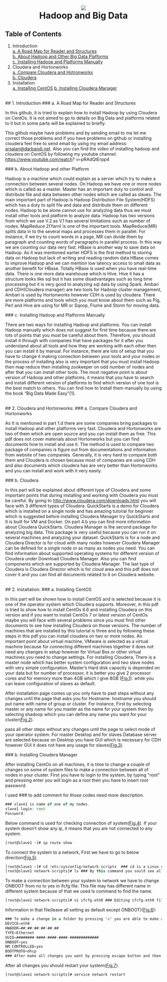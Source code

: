 <h1 align="center">
  <img align="center" src="https://github.com/asikhalaban/Big_Data/blob/master/img/cloud.png?raw=true">
<br>
  Hadoop and Big Data
</h1>

## Table of Contents

1. Introduction<br>
[a. A Road Map for Reader and Structures](#structures)  
[b. About Hadoop and Other Big Data Platforms](#hadoop)  
[c. Installing Hadoop and Platforms Manually](#manually)  
2. Cloudera and Hortonworks<br>
[a. Compare Cloudera and Hotronworks](#c_vs_h)  
[b. Cloudera](#cloudera)  
3. Installation<br>
[a. Installing CentOS](#centos)
[b. Installing Cloudera Manager](#manager)

<br>
## 1. Introduction
<a name="structures"/>
### a. A Road Map for Reader and Structures

In this github, it is tried to explain how to install Hadoop by using Cloudera on CentOs. It is not aimed to go to details on Big Data and platforms related to it but in some parts will be explained to briefly. 

This github maybe have problems and by sending email to me let me correct those problems and if you have problems on github or installing cloudera feel free to send email by using my email address: arsalan@darbandi.net. Also you can find the video of installing hadoop and cloudera on CentOS by following my youtube channel: https://www.youtube.com/watch? v=pRAdQtErpp4

<a name="hadoop">
### b. About Hadoop and other Platform

Hadoop is a machine which could explain as a server which try to make a connection between several nodes. On Hadoop we have one or more nodes which is called as a master. Master has an important duty to control and distribute file and data between other nodes which are called as slaves. The main important part of Hadoop is Hadoop Distribution File System(HDFS) which has a duty to split file and data and distribute them on different nodes. Hadoop to be alone cannot use for analyzing data thus we must install other tools and platform to analyze data. Hadoop has two versions from which we use V.2 as V.1 has several limitations such as number of nodes. MapReduce 2(Yarn) is one of the important tools. MapReduce(MR) splits data in to the
several maps and processes them in parallel. For instance, if we try to count words in a page, MR can divide them by paragraph and counting words of paragraphs in parallel process. In this way we are counting our data very fast.
HBase is another way to save data on Hadoop. As it was mentioned earlier HDFS is the first method to storing data on Hadoop but lack of writing and reading random data HBase comes to improve Hadoop and we can mention low latency access to small data as another benefit for HBase. Totally HBase is used when you have real-time data. There is one more data warehouse which is Hive. Hive it has a structure looks like sql but it has some disadvantages such as long time processing but it is very good to analyzing sql data by using Spark.
Ambari and CDH(Cloudera manager) are two tools for Hadoop cluster management, Ambari is used by Hortonworks however CDH is used by cloudera. There are more platforms and tools which you must know about them such as Pig, Perl and Hive are using for MR or Sqoop, Flume and Storm for moving data.

<a name="manually">
### c. Installing Hadoop and Platforms Manually

There are two ways for installing Hadoop and platforms. You can install Hadoop manually which does not suggest for first time because there are lots of points that you must be careful about them. Therefore, you should install it through with companies that have packages for it after you understand about all tools and how they are working with each other then you can install it by manual. For instance, there are lots of setup that you have to change it making connection between your tools and your nodes or the process of installing also is very important that you must install Hadoop then map reduce then installing zookeeper on odd number of nodes and after that you can install other tools. The most negative point is about version of Hadoop and other platforms, it means that you have to search and install different version of platforms to find which version of one tool is the best match to others. You can find how to Install them manually by using the book “Big Data Made Easy”[1].

<br>
## 2. Cloudera and Hortonworks:
<a name="c_vs_h"/>
### a. Compare Cloudera and Hortonworks

As It is mentioned in part 1.d there are some companies bring packages to
install Hadoop and other platforms very fast. Cloudera and Hortonworks
are two of them which are open source and you can install them as free.
This pdf does not cover materials about Hortonworks but you can find
documents how to install and use it. The method is used to compare two package of companies is figure out from documentations and information from website of two companies. Generally, it is very hard to compare both them and Cloudera is chosen because most of companies are using CDH and also documents which cloudera has are very better than Hortonworks and you can install and work with it very easily.

<a name="cloudera">
### b. Cloudera

In this part will be explained about different type of Cloudera and some important points that during installing and working with Cloudera you must be careful.
By going to http://www.cloudera.com/downloads.html you will face with 3 different
types of Cloudera. QuickStarts is a demo for Cloudera which is installed on a single node and has amazing tutorial for beginner which is suggested before installing Cloudera Manager try QuickStarts and It is built for VM and Docker. On part 4.b you can find more information about Cloudera QuickStarts.
Cloudera Manager is the second package for analyzing big data. This package is very useful because you can run it on several machines and analyzing your dataset. QuickStarts is for a node and Cloudera Director is for cloud with many nodes however Cloudera Manager can be defined for a single node or as many as nodes you need. You can find information about supported operating systems for different version of Cloudera under Download Cloudera Manager. Also you can find components which are supported by Cloudera Manager.
The last type of Cloudera is Cloudera Director which is for cloud area and this pdf does not cover it and you can find all documents related to it on Cloudera website.


<br>
## 2. Installation:
<a name="centos"/>
### a. Installing CentOS

In this part will be shown how to install CentOS and is selected because it is one of the operator system which Cloudera supports. Moreover, in this pdf is tried to show how to install CentOs 6.6 and installing Cloudera on this version and if you want to install CentOs 7 or latest version of CentOs maybe you will face with several problems since you must find other documents to see how installing Cloudera on those versions. The number of machines that are installed by this tutorial is three and by following these steps in this pdf you can install cloudera on two or more nodes. An important point about virtual machine, VMware is selected as a virtual machine because for connecting different machines
together it does not need any changes in setup however for Virtual Box or other virtual machines you need to change settings.
For installing Cloudera, There is a master node which has better system configuration and two slave nodes with very simple configuration.
Master’s Hard disk capacity is depended on your data but for number of processor, it is better you give 2 processor cores and for memory more than 4GB which I give 8GB ([Fig.1](https://github.com/asikhalaban/Big_Data/blob/master/img/Fig.1.png?raw=true)). while you can leave configuration of slaves as default.

After installation page comes up you only have to past steps without any changes until the page that asks you for Hostname. 
hostname you should put name with name of group or cluster. For instance, First by selecting master or any name for you master as the name for your system then by selecting shadoop which you can define any name you want for your cluster([Fig.2](https://github.com/asikhalaban/Big_Data/blob/master/img/Fig.2.png?raw=true)).

pass all other steps without any changes until the page to select mode of your operator system. For master Desktop and for slaves Database server are selected because on Desktop you have GUI which is necessary for CDH however GUI it does not have any usage for slaves([Fig.3](https://github.com/asikhalaban/Big_Data/blob/master/img/Fig.3.png?raw=true)).



<a name="manager">
### b. Installing Cloudera Manager

After installing CentOs on all machines, it is time to change a couple of changes on some of system files to make a connection between all of nodes in your cluster.
First you have to login to the system, by typing "root" and pressing enter you will login as a root then you have to insert root password.

I used ### to add comment for those codes need more description. 
```javascript
### slave1 is name of one of my nodes. 
slave1 login: root
Password: 
```
Below command is used for checking connection of system([Fig.4](https://github.com/asikhalaban/Big_Data/blob/master/img/Fig.4.png?raw=true)). If your system doesn't show any ip, it means that you are not connected to any system. 
```javascript
[root@slave1 ~]# ip route show
```
To connect the system to a network, First we have to go to below direction([Fig.5](https://github.com/asikhalaban/Big_Data/blob/master/img/Fig.5.png?raw=true)). 
```javascript
[root@slave1 ~]# cd /etc/sysconfig/network-scripts  ### cd is a Linux command to change the directory/folder.
[root@slave1 network-scripts]# ls ### By this command you sould see all files and folders inside the directory/folder that we are in.  
```
To make a connection between your system to network we have to change ONBOOT from no to yes in ifcfg file. This file may has different name in different system because of that we used ls command to find the name.
```javascript
[root@slave1 network-scripts]# vi ifcfg-eth0 ### Editing ifcfg-eth0 file, you can use nano instead of vi as another editer. 
```
Information in that file(leave all setting as default except ONBOOT)([Fig.6](https://github.com/asikhalaban/Big_Data/blob/master/img/Fig.6.png?raw=true)):
```javascript
### To make a change in a folder by pressing "a" you are able to make any changes you want.
DEVICE=eth0
HWADDR=##:##:##:##:##:##
TYPE=Ethernet
UUID=########-####-####-####-#############
ONBOOT=yes
NM_CONTROLLED=yes
BOOTPROTO=dhcp
### After make all changes you want by pressing escape button and then by typing ":wq!" you can save and exit from the file. 
```
After all changes you should restart your system([Fig.7](https://github.com/asikhalaban/Big_Data/blob/master/img/Fig.7.png?raw=true)).
```javascript
[root@slave1 network-scripts]# service network restart
```

